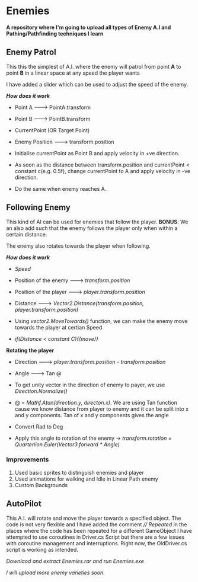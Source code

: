 # Enemies

**A repository where I'm going to upload all types of Enemy A.I and Pathing/Pathfinding techniques I learn**

## Enemy Patrol

This this the simplest of A.I. where the enemy will patrol from point **A** to point **B** in a linear space at any speed the player wants

I have added a slider which can be used to adjust the speed of the enemy.

***How does it work***

* Point A ---> PointA.transform
* Point B ---> PointB.transform
* CurrentPoint (OR Target Point)
* Enemy Position ---> transform.position

* Initialise currentPoint as Point B and apply velocity in +ve direction.
* As soon as the distance between transform.position and currentPoint < constant c(e.g. 0.5f), change currentPoint to A and apply velocity in -ve direction.
* Do the same when enemy reaches A.

## Following Enemy

This kind of AI can be used for enemies that follow the player. 
**BONUS**: We an also add such that the enemy follows the player only when within a certain distance.

The enemy also rotates towards the player when following.

***How does it work***

* *Speed*
* Position of the enemy ---> *transform.position*
* Position of the player ---> *player.transform.position*
* Distance ---> *Vector2.Distance(transform.position, player.transform.position)*

* Using *vector2.MoveTowards()* function, we can make the enemy move towards the player at certian Speed
* *if(Distance < constant C){(move)}*

**Rotating the player**

* Direction ---> *player.transform.position - transform.position*
* Angle ---> Tan @

* To get unity vector in the direction of enemy to payer, we use *Direction.Normalize()*
* @ = *Mathf.Atan(direction.y, directon.x)*. We are using Tan function cause we know distance from player to enemy and it can be split into x and y components. Tan of x and y components gives the angle
* Convert Rad to Deg
* Apply this angle to rotation of the enemy -> *transform.rotation = Quarteriion.Euler(Vector3.forward * Angle)*


### Improvements

1. Used basic sprites to distinguish enemies and player
2. Used animations for walking and Idle in Linear Path enemy
3. Custom Backgrounds


## AutoPilot

This A.I. will rotate and move the player towards a specified object. The code is not very flexible and I have added the comment *// Repeated* in the places where the code has been repeated for a different GameObject
I have attempted to use coroutines in Driver.cs Script but there are a few issues with coroutine management and interruptions. Right now, the OldDriver.cs script is working as intended.

*Downlaod and extract Enemies.rar and run Enemies.exe*

*I will upload more enemy varieties soon.*

